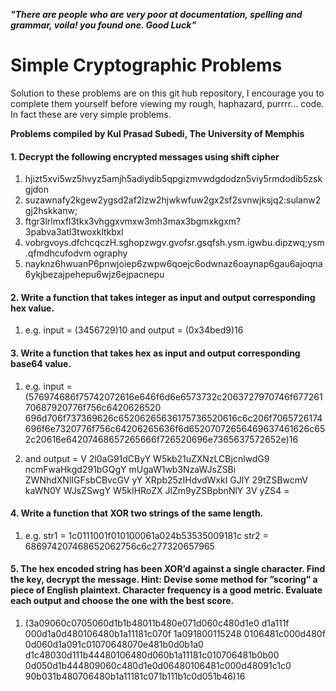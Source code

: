 ***"There are people who are very poor at documentation, spelling and grammar, 
voila! you found one. Good Luck"*** 

Simple Cryptographic Problems 
=========

Solution to these problems are on this git hub repository, I encourage you to complete them yourself before viewing my rough, haphazard, purrrr... code. In fact these are very simple problems. 

**Problems compiled by Kul Prasad Subedi, The University of Memphis**

#### 1. Decrypt the following encrypted messages using shift cipher 

1.  hjizt5xvi5wz5hvyz5amjh5adiydib5qpgizmvwdgdodzn5viy5rmdodib5zskgjdon 
2. suzawnafy2kgew2ygsd2af2lzw2hjwkwfuw2gx2sf2svnwjksjq2:sulanw2gj2hskkanw; 
3. ftgr3lrlmxfl3tkx3vhggxvmxw3mh3max3bgmxkgxm?3pabva3atl3twoxkltkbxl
4. vobrgvoys.dfchcqczH.sghopzwgv.gvofsr.gsqfsh.ysm.igwbu.dipzwq;ysm.qfmdhcufodvm ography
5. nayknz6hwuanP6pnwjoiep6zwpw6qoejc6odwnaz6oaynap6gau6ajoqna6ykjbezajpehepu6wjz6ejpacnepu 

#### 2.    Write a function that takes integer as input and output corresponding hex value. 
1. e.g. input = (3456729)10 and output = (0x34bed9)16 

#### 3. Write a function that takes hex as input and output corresponding base64 value. 

1. e.g. input = (576974686f75742072616e646f6d6e6573732c2063727970746f67726170687920776f756c6420626520
696d706f737369626c65206265636175736520616c6c206f7065726174696f6e7320776f756c64206265636f6d65207072656469637461626c652c20616e64207468657265666f726520696e7365637572652e)16 

2. and output = V 2l0aG91dCByY W5kb21uZXNzLCBjcnlwdG9 ncmFwaHkgd291bGQgY mUgaW1wb3NzaWJsZSBi ZWNhdXNlIGFsbCBvcGV yY      XRpb25zIHdvdWxkI GJlY 29tZSBwcmV kaWN0Y WJsZSwgY W5kIHRoZX JlZm9yZSBpbnNlY 3V yZS4 = 

#### 4.    Write a function that XOR two strings of the same length. 

1. e.g. str1 = 1c0111001f010100061a024b53535009181c 
     str2 = 686974207468652062756c6c277320657965

#### 5.    The hex encoded string has been XOR’d against a single character. Find the key, decrypt the message. Hint: Devise some method for ”scoring” a piece of English plaintext. Character frequency is a good metric. Evaluate each output and choose the one with the best score. 

1. (3a09060c0705060d1b1b48011b480e071d060c480d1e0 d1a111f 000d1a0d480106480b1a11181c070f 1a091800115248 0106481c000d480f 0d060d1a091c01070648070e481b0d0b1a0 d1c48030d111b44480106480d060b1a11181c010706481b0b00 0d050d1b444809060c480d1e0d06480106481c000d48091c1c0 90b031b480706480b1a11181c071b111b1c0d051b46)16 
